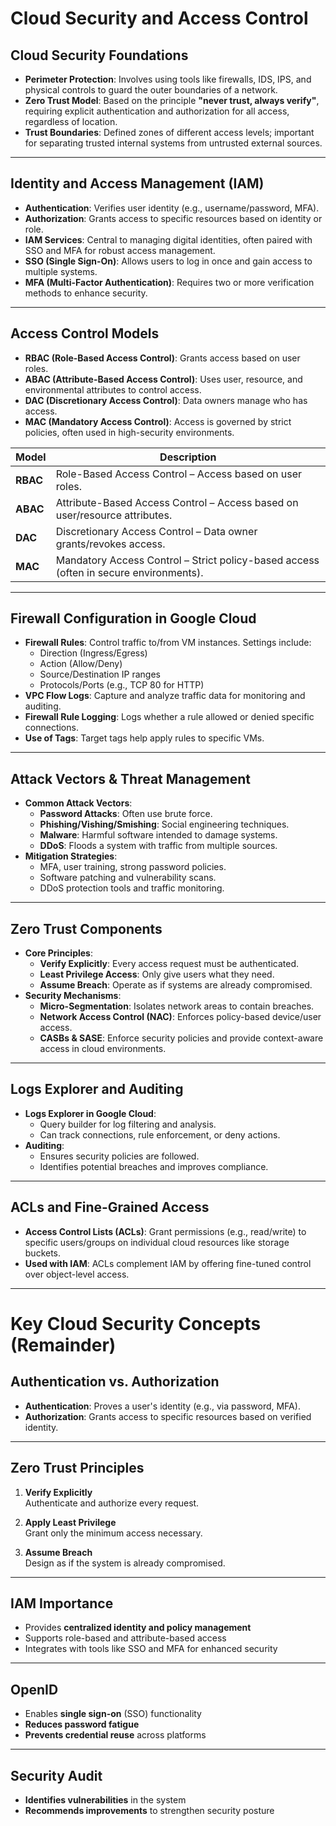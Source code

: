 # Cloud Security and Access Control

## Cloud Security Foundations

- **Perimeter Protection**: Involves using tools like firewalls, IDS, IPS, and physical controls to guard the outer boundaries of a network.
- **Zero Trust Model**: Based on the principle **"never trust, always verify"**, requiring explicit authentication and authorization for all access, regardless of location.
- **Trust Boundaries**: Defined zones of different access levels; important for separating trusted internal systems from untrusted external sources.

---

## Identity and Access Management (IAM)

- **Authentication**: Verifies user identity (e.g., username/password, MFA).
- **Authorization**: Grants access to specific resources based on identity or role.
- **IAM Services**: Central to managing digital identities, often paired with SSO and MFA for robust access management.
- **SSO (Single Sign-On)**: Allows users to log in once and gain access to multiple systems.
- **MFA (Multi-Factor Authentication)**: Requires two or more verification methods to enhance security.

---

## Access Control Models

- **RBAC (Role-Based Access Control)**: Grants access based on user roles.
- **ABAC (Attribute-Based Access Control)**: Uses user, resource, and environmental attributes to control access.
- **DAC (Discretionary Access Control)**: Data owners manage who has access.
- **MAC (Mandatory Access Control)**: Access is governed by strict policies, often used in high-security environments.

| Model    | Description                                                                           |
| -------- | ------------------------------------------------------------------------------------- |
| **RBAC** | Role-Based Access Control – Access based on user roles.                               |
| **ABAC** | Attribute-Based Access Control – Access based on user/resource attributes.            |
| **DAC**  | Discretionary Access Control – Data owner grants/revokes access.                      |
| **MAC**  | Mandatory Access Control – Strict policy-based access (often in secure environments). |

---

## Firewall Configuration in Google Cloud

- **Firewall Rules**: Control traffic to/from VM instances. Settings include:
  - Direction (Ingress/Egress)
  - Action (Allow/Deny)
  - Source/Destination IP ranges
  - Protocols/Ports (e.g., TCP 80 for HTTP)
- **VPC Flow Logs**: Capture and analyze traffic data for monitoring and auditing.
- **Firewall Rule Logging**: Logs whether a rule allowed or denied specific connections.
- **Use of Tags**: Target tags help apply rules to specific VMs.

---

## Attack Vectors & Threat Management

- **Common Attack Vectors**:
  - **Password Attacks**: Often use brute force.
  - **Phishing/Vishing/Smishing**: Social engineering techniques.
  - **Malware**: Harmful software intended to damage systems.
  - **DDoS**: Floods a system with traffic from multiple sources.
- **Mitigation Strategies**:
  - MFA, user training, strong password policies.
  - Software patching and vulnerability scans.
  - DDoS protection tools and traffic monitoring.

---

## Zero Trust Components

- **Core Principles**:
  - **Verify Explicitly**: Every access request must be authenticated.
  - **Least Privilege Access**: Only give users what they need.
  - **Assume Breach**: Operate as if systems are already compromised.
- **Security Mechanisms**:
  - **Micro-Segmentation**: Isolates network areas to contain breaches.
  - **Network Access Control (NAC)**: Enforces policy-based device/user access.
  - **CASBs & SASE**: Enforce security policies and provide context-aware access in cloud environments.

---

## Logs Explorer and Auditing

- **Logs Explorer in Google Cloud**:
  - Query builder for log filtering and analysis.
  - Can track connections, rule enforcement, or deny actions.
- **Auditing**:
  - Ensures security policies are followed.
  - Identifies potential breaches and improves compliance.

---

## ACLs and Fine-Grained Access

- **Access Control Lists (ACLs)**: Grant permissions (e.g., read/write) to specific users/groups on individual cloud resources like storage buckets.
- **Used with IAM**: ACLs complement IAM by offering fine-tuned control over object-level access.

---

# Key Cloud Security Concepts (Remainder)

## Authentication vs. Authorization

- **Authentication**: Proves a user's identity (e.g., via password, MFA).
- **Authorization**: Grants access to specific resources based on verified identity.

---

## Zero Trust Principles

1. **Verify Explicitly**  
   Authenticate and authorize every request.

2. **Apply Least Privilege**  
   Grant only the minimum access necessary.

3. **Assume Breach**  
   Design as if the system is already compromised.

---

## IAM Importance

- Provides **centralized identity and policy management**
- Supports role-based and attribute-based access
- Integrates with tools like SSO and MFA for enhanced security

---

## OpenID

- Enables **single sign-on** (SSO) functionality
- **Reduces password fatigue**
- **Prevents credential reuse** across platforms

---

## Security Audit

- **Identifies vulnerabilities** in the system
- **Recommends improvements** to strengthen security posture

